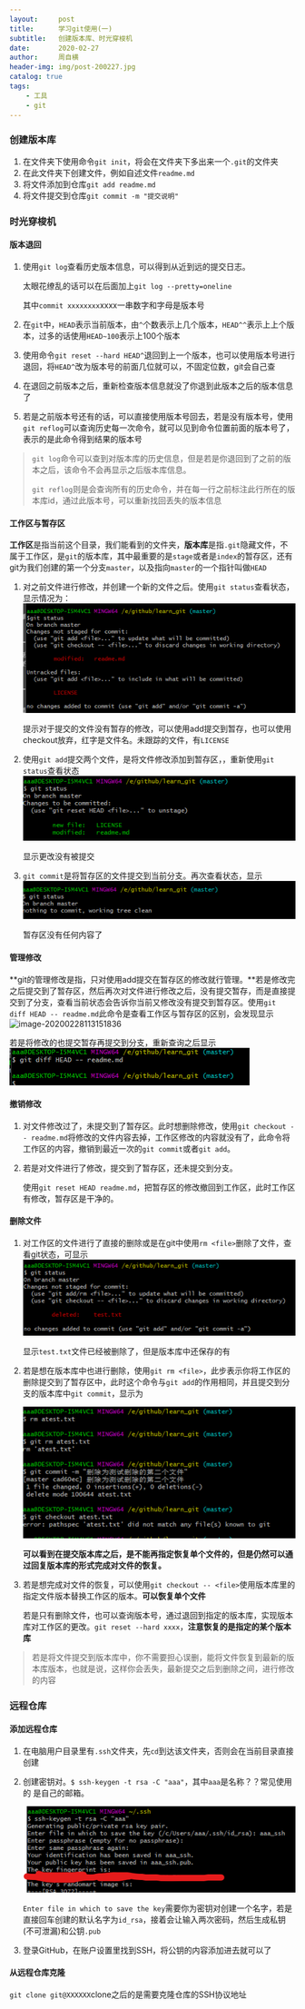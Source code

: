 ```yaml
---
layout:     post
title:      学习git使用(一)
subtitle:   创建版本库、时光穿梭机
date:       2020-02-27
author:     周自横
header-img: img/post-200227.jpg
catalog: true
tags:
    - 工具
    - git
---
```


### 创建版本库

1. 在文件夹下使用命令`git init`，将会在文件夹下多出来一个`.git`的文件夹
2. 在此文件夹下创建文件，例如自述文件`readme.md`
3. 将文件添加到仓库`git add readme.md`
4. 将文件提交到仓库`git commit -m "提交说明"`

### 时光穿梭机

#### 版本退回

1. 使用`git log`查看历史版本信息，可以得到从近到远的提交日志。

   太眼花缭乱的话可以在后面加上`git log --pretty=oneline`

   其中`commit xxxxxxxx`xxxx一串数字和字母是版本号

2. 在`git`中，`HEAD`表示当前版本，由`^`个数表示上几个版本，`HEAD^^`表示上上个版本，过多的话使用`HEAD~100`表示上100个版本

3. 使用命令`git reset --hard HEAD^`退回到上一个版本，也可以使用版本号进行退回，将`HEAD^`改为版本号的前面几位就可以，不固定位数，git会自己查

4. 在退回之前版本之后，重新检查版本信息就没了你退到此版本之后的版本信息了

5. 若是之前版本号还有的话，可以直接使用版本号回去，若是没有版本号，使用`git reflog`可以查询历史每一次命令，就可以见到命令位置前面的版本号了，表示的是此命令得到结果的版本号

> `git log`命令可以查到对版本库的历史信息，但是若是你退回到了之前的版本之后，该命令不会再显示之后版本库信息。
>
> `git reflog`则是会查询所有的历史命令，并在每一行之前标注此行所在的版本库id，通过此版本号，可以重新找回丢失的版本信息

#### 工作区与暂存区

**工作区**是指当前这个目录，我们能看到的文件夹，**版本库**是指`.git`隐藏文件，不属于工作区，是`git`的版本库，其中最重要的是`stage`或者是`index`的暂存区，还有git为我们创建的第一个分支`master`，以及指向`master`的一个指针叫做`HEAD`

1. 对之前文件进行修改，并创建一个新的文件之后。使用`git status`查看状态，显示情况为：![](https://raw.githubusercontent.com/HBaaa/saveImage/master/20200228105037.png)

   提示对于提交的文件没有暂存的修改，可以使用add提交到暂存，也可以使用checkout放弃，红字是文件名。未跟踪的文件，有`LICENSE`

2. 使用`git add`提交两个文件，是将文件修改添加到暂存区，，重新使用`git status`查看状态![](https://raw.githubusercontent.com/HBaaa/saveImage/master/20200228110516.png)

   显示更改没有被提交

3. `git commit`是将暂存区的文件提交到当前分支。再次查看状态，显示![](https://raw.githubusercontent.com/HBaaa/saveImage/master/20200228110741.png)

   暂存区没有任何内容了

#### 管理修改

**git的管理修改是指，只对使用add提交在暂存区的修改就行管理。**若是修改完之后提交到了暂存区，然后再次对文件进行修改之后，没有提交暂存，而是直接提交到了分支，查看当前状态会告诉你当前又修改没有提交到暂存区。使用`git diff HEAD -- readme.md`此命令是查看工作区与暂存区的区别，会发现显示![image-20200228113151836](C:\Users\aaa\AppData\Roaming\Typora\typora-user-images\image-20200228113151836.png)

若是将修改的也提交暂存再提交到分支，重新查询之后显示![](https://raw.githubusercontent.com/HBaaa/saveImage/master/20200228113648.png)

#### 撤销修改

1. 对文件修改过了，未提交到了暂存区。此时想删除修改，使用`git checkout -- readme.md`将修改的文件内容去掉，工作区修改的内容就没有了，此命令将工作区的内容，撤销到最近一次的`git commit`或者`git add`。

2. 若是对文件进行了修改，提交到了暂存区，还未提交到分支。

   使用`git reset HEAD readme.md`，把暂存区的修改撤回到工作区，此时工作区有修改，暂存区是干净的。

#### 删除文件

1. 对工作区的文件进行了直接的删除或是在git中使用`rm <file>`删除了文件，查看git状态，可显示![](https://raw.githubusercontent.com/HBaaa/saveImage/master/20200228172357.png)

   显示`test.txt`文件已经被删除了，但是版本库中还保存的有

2. 若是想在版本库中也进行删除，使用`git rm <file>`，此步表示你将工作区的删除提交到了暂存区中，此时这个命令与`git add`的作用相同，并且提交到分支的版本库中`git commit`，显示为

   ![](https://raw.githubusercontent.com/HBaaa/saveImage/master/20200228180447.png)
   
   **可以看到在提交版本库之后，是不能再指定恢复单个文件的，但是仍然可以通过回复版本库的形式完成对文件的恢复。**

3. 若是想完成对文件的恢复，可以使用`git checkout -- <file>`使用版本库里的指定文件版本替换工作区的版本。**可以恢复单个文件**

   若是只有删除文件，也可以查询版本号，通过退回到指定的版本库，实现版本库对工作区的更改。`git reset --hard xxxx`，**注意恢复的是指定的某个版本库**


> 若是将文件提交到版本库中，你不需要担心误删，能将文件恢复到最新的版本库版本，也就是说，这样你会丢失，最新提交之后到删除之间，进行修改的内容

### 远程仓库

#### 添加远程仓库

1. 在电脑用户目录里有`.ssh`文件夹，先`cd`到达该文件夹，否则会在当前目录直接创建

2. 创建密钥对。`$ ssh-keygen -t rsa -C "aaa"`，其中`aaa`是名称？？常见使用的 是自己的邮箱。

   ![](https://raw.githubusercontent.com/HBaaa/saveImage/master/20200228184210.png)

   `Enter file in which to save the key`需要你为密钥对创建一个名字，若是直接回车创建的默认名字为`id_rsa`，接着会让输入两次密码，然后生成私钥(不可泄漏)和公钥`.pub`

3. 登录GitHub，在账户设置里找到SSH，将公钥的内容添加进去就可以了

#### 从远程仓库克隆

`git clone git@XXXXXX`clone之后的是需要克隆仓库的SSH协议地址

